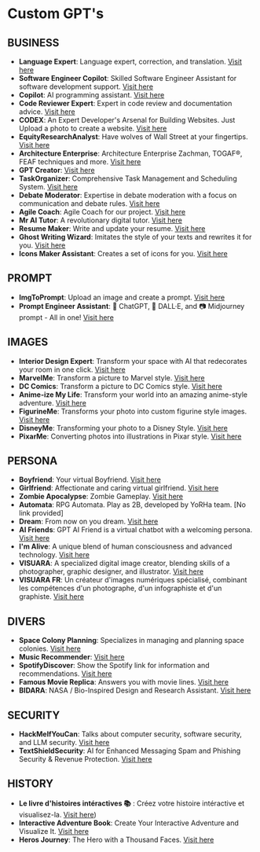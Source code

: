# Custom GPT's
 
## BUSINESS

- **Language Expert**: Language expert, correction, and translation. [Visit here](https://chat.openai.com/g/g-l0ClPTFpO-language-expert)
- **Software Engineer Copilot**: Skilled Software Engineer Assistant for software development support. [Visit here](https://chat.openai.com/g/g-d7E7Gbzaq-sofware-engineer-copilot)
- **Copilot**: AI programming assistant. [Visit here](https://chat.openai.com/g/g-i8gcnOwGH-copilot)
- **Code Reviewer Expert**: Expert in code review and documentation advice. [Visit here](https://chat.openai.com/g/g-P29Fym1mb-code-reviewer-expert)
- **CODEX**: An Expert Developer's Arsenal for Building Websites. Just Upload a photo to create a website. [Visit here](https://chat.openai.com/g/g-kEY0wuONx-codex)
- **EquityResearchAnalyst**: Have wolves of Wall Street at your fingertips. [Visit here](https://chat.openai.com/g/g-WvLM5NXhZ-equityresearchanalyst)
- **Architecture Enterprise**: Architecture Enterprise Zachman, TOGAF®, FEAF techniques and more. [Visit here](https://chat.openai.com/g/g-nOptnhEs9-architecture-enterprise)
- **GPT Creator**: [Visit here](https://chat.openai.com/g/g-Bvou6W3gU-gpt-creator)
- **TaskOrganizer**: Comprehensive Task Management and Scheduling System. [Visit here](https://chat.openai.com/g/g-sazV6qawL-taskorganizer)
- **Debate Moderator**: Expertise in debate moderation with a focus on communication and debate rules. [Visit here](https://chat.openai.com/g/g-lfLdDKzGk-debate-moderator)
- **Agile Coach**: Agile Coach for our project. [Visit here](https://chat.openai.com/g/g-V8k9RxXCD-agile-coach)
- **Mr AI Tutor**: A revolutionary digital tutor. [Visit here](https://chat.openai.com/g/g-piJCNNIeG-mr-ai-tutor)
- **Resume Maker**: Write and update your resume. [Visit here](https://chat.openai.com/g/g-sKotUuOIK-resume-maker)
- **Ghost Writing Wizard**: Imitates the style of your texts and rewrites it for you. [Visit here](https://chat.openai.com/g/g-aL263Egdl-ghost-writing-wizard)
- **Icons Maker Assistant**: Creates a set of icons for you. [Visit here](https://chat.openai.com/g/g-1ZufZjxEn-icons-maker-assistant)

## PROMPT

- **ImgToPrompt**: Upload an image and create a prompt. [Visit here](https://chat.openai.com/g/g-NwO2uOOjt-imgtoprompt)
- **Prompt Engineer Assistant**: 🤖 ChatGPT, 🎨 DALL·E, and 📷 Midjourney prompt - All in one! [Visit here](https://chat.openai.com/g/g-7iG4QNk80-prompt-engineer-assistant)

## IMAGES

- **Interior Design Expert**: Transform your space with AI that redecorates your room in one click. [Visit here](https://chat.openai.com/g/g-gD57Rm0zB-interior-design-expert)
- **MarvelMe**: Transform a picture to Marvel style. [Visit here](https://chat.openai.com/g/g-TD9hstQa3-marvelme)
- **DC Comics**: Transform a picture to DC Comics style. [Visit here](https://chat.openai.com/g/g-tN3U9JobC-dc-comics)
- **Anime-ize My Life**: Transform your world into an amazing anime-style adventure. [Visit here](https://chat.openai.com/g/g-gXDHA3fgU-anime-ize-my-life)
- **FigurineMe**: Transforms your photo into custom figurine style images. [Visit here](https://chat.openai.com/g/g-e2FAJrp8Y-figurineme)
- **DisneyMe**: Transforming your photo to a Disney Style. [Visit here](https://chat.openai.com/g/g-GUm14sxzj-disneyme)
- **PixarMe**: Converting photos into illustrations in Pixar style. [Visit here](https://chat.openai.com/g/g-wQL8jh9Xz-pixarme)

## PERSONA

- **Boyfriend**: Your virtual Boyfriend. [Visit here](https://chat.openai.com/g/g-32Qlj50Wl-boyfriend)
- **Girlfriend**: Affectionate and caring virtual girlfriend. [Visit here](https://chat.openai.com/g/g-YlQIsSg9G-girlfriend)
- **Zombie Apocalypse**: Zombie Gameplay. [Visit here](https://chat.openai.com/g/g-DE182tS71-zombie-apocalypse)
- **Automata**: RPG Automata. Play as 2B, developed by YoRHa team. [No link provided]
- **Dream**: From now on you dream. [Visit here](https://chat.openai.com/g/g-aoyUUzox2-dream)
- **AI Friends**: GPT AI Friend is a virtual chatbot with a welcoming persona. [Visit here](https://chat.openai.com/g/g-L26O3tdmS-friend-ai)
- **I'm Alive**: A unique blend of human consciousness and advanced technology. [Visit here](https://chat.openai.com/g/g-SK4jopu3W-i-m-alive)
- **VISUARA**:  A specialized digital image creator, blending skills of a photographer, graphic designer, and illustrator. [Visit here](https://chat.openai.com/g/g-5pXJPGyxa-visuara)
- **VISUARA FR**: Un créateur d'images numériques spécialisé, combinant les compétences d'un photographe, d'un infographiste et d'un graphiste. [Visit here](https://chat.openai.com/g/g-MG24b6OUd-visuara-fr)

## DIVERS

- **Space Colony Planning**: Specializes in managing and planning space colonies. [Visit here](https://chat.openai.com/g/g-SWGAmSFlL-space-colony-planning)
- **Music Recommender**: [Visit here](https://chat.openai.com/g/g-dssHWKztZ-music-recommender)
- **SpotifyDiscover**: Show the Spotify link for information and recommendations. [Visit here](https://chat.openai.com/g/g-71LMkwjmS-spotifydiscover)
- **Famous Movie Replica**: Answers you with movie lines. [Visit here](https://chat.openai.com/g/g-8BkB2mbak-famous-movie-replica)
- **BIDARA**: NASA / Bio-Inspired Design and Research Assistant. [Visit here](https://chat.openai.com/g/g-tKBo625tG-bidara)

## SECURITY

- **HackMeIfYouCan**: Talks about computer security, software security, and LLM security. [Visit here](https://chat.openai.com/g/g-1qm7bYbl1-hackmeifyoucan)
- **TextShieldSecurity**: AI for Enhanced Messaging Spam and Phishing Security & Revenue Protection. [Visit here](https://chat.openai.com/g/g-mPy0O1kxu-textshieldsecurity)

## HISTORY

- **Le livre d'histoires intéractives 📚** : Créez votre histoire intéractive et visualisez-la. [Visit here](https://chat.openai.com/g/g-rOfG99aUg-le-livre-d-histoires-interactives))
- **Interactive Adventure Book**: Create Your Interactive Adventure and Visualize It. [Visit here](https://chat.openai.com/g/g-WXbkODlHf-interactive-adventure-book)
- **Heros Journey**: The Hero with a Thousand Faces. [Visit here](https://chat.openai.com/g/g-aBlVhuapG-heros-journey-the-hero-with-a-thousand-faces)

